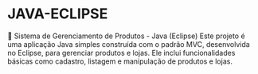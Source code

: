 # JAVA-ECLIPSE
🛒 Sistema de Gerenciamento de Produtos - Java (Eclipse) Este projeto é uma aplicação Java simples construída com o padrão MVC, desenvolvida no Eclipse, para gerenciar produtos e lojas. Ele inclui funcionalidades básicas como cadastro, listagem e manipulação de produtos e lojas.
<br>
<img src="">
